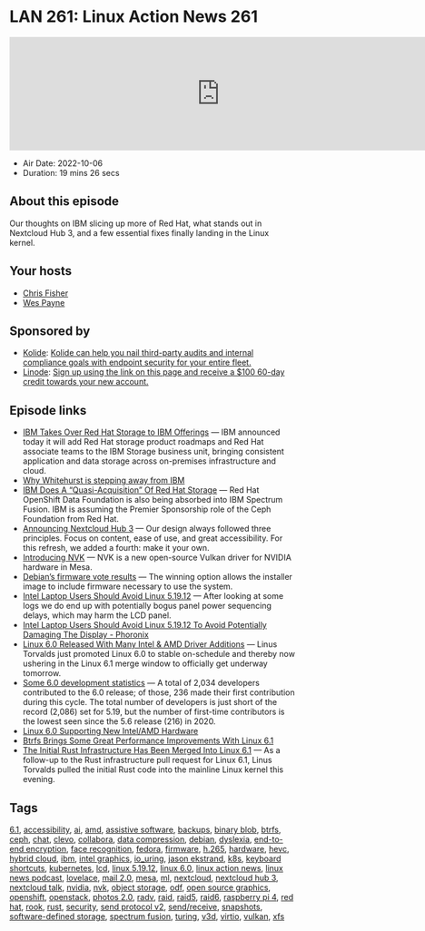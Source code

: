 # LAN 261: Linux Action News 261

<iframe src="https://player.fireside.fm/v2/DAcK9LdX+fsv2f-UT?theme=dark" width="740" height="200" frameborder="0" scrolling="no"></iframe>

* Air Date: 2022-10-06
* Duration: 19 mins 26 secs

## About this episode

Our thoughts on IBM slicing up more of Red Hat, what stands out in Nextcloud Hub 3, and a few essential fixes finally landing in the Linux kernel.

## Your hosts
* [Chris Fisher](https://linuxactionnews.com/hosts/chris)
* [Wes Payne](https://linuxactionnews.com/hosts/wes)

## Sponsored by

  * [Kolide](https://l.kolide.co/3klbWzr): [Kolide can help you nail third-party audits and internal compliance goals with endpoint security for your entire fleet. ](https://l.kolide.co/3klbWzr)
  * [Linode](http://linode.com/lan): [Sign up using the link on this page and receive a $100 60-day credit towards your new account. ](http://linode.com/lan)



## Episode links

  * [IBM Takes Over Red Hat Storage to IBM Offerings](https://newsroom.ibm.com/2022-10-04-IBM-Redefines-Hybrid-Cloud-Application-and-Data-Storage-Adding-Red-Hat-Storage-to-IBM-Offerings "IBM Takes Over Red Hat Storage to IBM Offerings") — IBM announced today it will add Red Hat storage product roadmaps and Red Hat associate teams to the IBM Storage business unit, bringing consistent application and data storage across on-premises infrastructure and cloud.
  * [Why Whitehurst is stepping away from IBM](https://www.zdnet.com/article/why-whitehurst-is-stepping-away-from-ibm/ "Why Whitehurst is stepping away from IBM")
  * [IBM Does A “Quasi-Acquisition” Of Red Hat Storage](https://www.phoronix.com/news/IBM-Red-Hat-Storage "IBM Does A “Quasi-Acquisition” Of Red Hat Storage") — Red Hat OpenShift Data Foundation is also being absorbed into IBM Spectrum Fusion. IBM is assuming the Premier Sponsorship role of the Ceph Foundation from Red Hat.
  * [Announcing Nextcloud Hub 3](https://nextcloud.com/blog/announcing-nextcloud-hub-3-brand-new-design-and-photos-2-0-with-editor-and-ai/ "Announcing Nextcloud Hub 3") — Our design always followed three principles. Focus on content, ease of use, and great accessibility. For this refresh, we added a fourth: make it your own.
  * [Introducing NVK](https://www.collabora.com/news-and-blog/news-and-events/introducing-nvk.html "Introducing NVK") — NVK is a new open-source Vulkan driver for NVIDIA hardware in Mesa. 
  * [Debian’s firmware vote results](https://lwn.net/Articles/910065 "Debian’s firmware vote results") — The winning option allows the installer image to include firmware necessary to use the system.
  * [Intel Laptop Users Should Avoid Linux 5.19.12](https://lore.kernel.org/all/YzwooNdMECzuI5+h@intel.com/ "Intel Laptop Users Should Avoid Linux 5.19.12") — After looking at some logs we do end up with potentially bogus panel power sequencing delays, which may harm the LCD panel.
  * [Intel Laptop Users Should Avoid Linux 5.19.12 To Avoid Potentially Damaging The Display - Phoronix](https://www.phoronix.com/news/Intel-iGPU-Avoid-Linux-5.19.12 "Intel Laptop Users Should Avoid Linux 5.19.12 To Avoid Potentially Damaging The Display - Phoronix")
  * [Linux 6.0 Released With Many Intel & AMD Driver Additions](https://www.phoronix.com/news/Linux-6.0-Released "Linux 6.0 Released With Many Intel & AMD Driver Additions") — Linus Torvalds just promoted Linux 6.0 to stable on-schedule and thereby now ushering in the Linux 6.1 merge window to officially get underway tomorrow.
  * [Some 6.0 development statistics](https://lwn.net/Articles/909625/ "Some 6.0 development statistics") — A total of 2,034 developers contributed to the 6.0 release; of those, 236 made their first contribution during this cycle. The total number of developers is just short of the record (2,086) set for 5.19, but the number of first-time contributors is the lowest seen since the 5.6 release (216) in 2020.
  * [Linux 6.0 Supporting New Intel/AMD Hardware](https://www.phoronix.com/review/linux-60-features/2 "Linux 6.0 Supporting New Intel/AMD Hardware")
  * [Btrfs Brings Some Great Performance Improvements With Linux 6.1](https://www.phoronix.com/news/Linux-6.1-Btrfs "Btrfs Brings Some Great Performance Improvements With Linux 6.1")
  * [The Initial Rust Infrastructure Has Been Merged Into Linux 6.1](https://www.phoronix.com/news/Rust-Is-Merged-Linux-6.1 "The Initial Rust Infrastructure Has Been Merged Into Linux 6.1") — As a follow-up to the Rust infrastructure pull request for Linux 6.1, Linus Torvalds pulled the initial Rust code into the mainline Linux kernel this evening.



## Tags

[6.1](https://linuxactionnews.com/tags/6.1), [accessibility](https://linuxactionnews.com/tags/accessibility), [ai](https://linuxactionnews.com/tags/ai), [amd](https://linuxactionnews.com/tags/amd), [assistive software](https://linuxactionnews.com/tags/assistive%20software), [backups](https://linuxactionnews.com/tags/backups), [binary blob](https://linuxactionnews.com/tags/binary%20blob), [btrfs](https://linuxactionnews.com/tags/btrfs), [ceph](https://linuxactionnews.com/tags/ceph), [chat](https://linuxactionnews.com/tags/chat), [clevo](https://linuxactionnews.com/tags/clevo), [collabora](https://linuxactionnews.com/tags/collabora), [data compression](https://linuxactionnews.com/tags/data%20compression), [debian](https://linuxactionnews.com/tags/debian), [dyslexia](https://linuxactionnews.com/tags/dyslexia), [end-to-end encryption](https://linuxactionnews.com/tags/end-to-end%20encryption), [face recognition](https://linuxactionnews.com/tags/face%20recognition), [fedora](https://linuxactionnews.com/tags/fedora), [firmware](https://linuxactionnews.com/tags/firmware), [h.265](https://linuxactionnews.com/tags/h.265), [hardware](https://linuxactionnews.com/tags/hardware), [hevc](https://linuxactionnews.com/tags/hevc), [hybrid cloud](https://linuxactionnews.com/tags/hybrid%20cloud), [ibm](https://linuxactionnews.com/tags/ibm), [intel graphics](https://linuxactionnews.com/tags/intel%20graphics), [io_uring](https://linuxactionnews.com/tags/io_uring), [jason ekstrand](https://linuxactionnews.com/tags/jason%20ekstrand), [k8s](https://linuxactionnews.com/tags/k8s), [keyboard shortcuts](https://linuxactionnews.com/tags/keyboard%20shortcuts), [kubernetes](https://linuxactionnews.com/tags/kubernetes), [lcd](https://linuxactionnews.com/tags/lcd), [linux 5.19.12](https://linuxactionnews.com/tags/linux%205.19.12), [linux 6.0](https://linuxactionnews.com/tags/linux%206.0), [linux action news](https://linuxactionnews.com/tags/linux%20action%20news), [linux news podcast](https://linuxactionnews.com/tags/linux%20news%20podcast), [lovelace](https://linuxactionnews.com/tags/lovelace), [mail 2.0](https://linuxactionnews.com/tags/mail%202.0), [mesa](https://linuxactionnews.com/tags/mesa), [ml](https://linuxactionnews.com/tags/ml), [nextcloud](https://linuxactionnews.com/tags/nextcloud), [nextcloud hub 3](https://linuxactionnews.com/tags/nextcloud%20hub%203), [nextcloud talk](https://linuxactionnews.com/tags/nextcloud%20talk), [nvidia](https://linuxactionnews.com/tags/nvidia), [nvk](https://linuxactionnews.com/tags/nvk), [object storage](https://linuxactionnews.com/tags/object%20storage), [odf](https://linuxactionnews.com/tags/odf), [open source graphics](https://linuxactionnews.com/tags/open%20source%20graphics), [openshift](https://linuxactionnews.com/tags/openshift), [openstack](https://linuxactionnews.com/tags/openstack), [photos 2.0](https://linuxactionnews.com/tags/photos%202.0), [radv](https://linuxactionnews.com/tags/radv), [raid](https://linuxactionnews.com/tags/raid), [raid5](https://linuxactionnews.com/tags/raid5), [raid6](https://linuxactionnews.com/tags/raid6), [raspberry pi 4](https://linuxactionnews.com/tags/raspberry%20pi%204), [red hat](https://linuxactionnews.com/tags/red%20hat), [rook](https://linuxactionnews.com/tags/rook), [rust](https://linuxactionnews.com/tags/rust), [security](https://linuxactionnews.com/tags/security), [send protocol v2](https://linuxactionnews.com/tags/send%20protocol%20v2), [send/receive](https://linuxactionnews.com/tags/send%2Freceive), [snapshots](https://linuxactionnews.com/tags/snapshots), [software-defined storage](https://linuxactionnews.com/tags/software-defined%20storage), [spectrum fusion](https://linuxactionnews.com/tags/spectrum%20fusion), [turing](https://linuxactionnews.com/tags/turing), [v3d](https://linuxactionnews.com/tags/v3d), [virtio](https://linuxactionnews.com/tags/virtio), [vulkan](https://linuxactionnews.com/tags/vulkan), [xfs](https://linuxactionnews.com/tags/xfs)